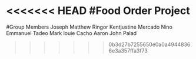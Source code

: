 <<<<<<< HEAD
#Food Order Project
=======
#Group Members
Joseph Matthew Ringor
Kentjustine Mercado
Nino Emmanuel Tadeo
Mark louie Cacho
Aaron John Palad

>>>>>>> 0b3d27b7255650e0a0a49448366e3a357ffa3f73

